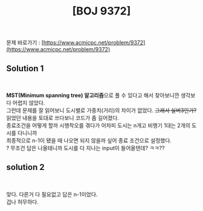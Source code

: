 ﻿---
toc: true
title:  "[BOJ 9372]"
last_modified_at:   2020-07-17
excerpt: "상근이의 여행"
categories: PS2020
image: "/images/9372.png"
sitemap :
  changefreq : weekly
  priority : 1.0
---
문제 바로가기 : [https://www.acmicpc.net/problem/9372](https://www.acmicpc.net/problem/9372)<br>

## Solution 1
<script src="https://gist.github.com/yooniversal/b16f1ff2700938b091c220166de7ff27.js"></script>
<br>

**MST(Minimum spanning tree) 알고리즘**으로 풀 수 있다고 해서 찾아보니깐 생각보다 어렵지 않았다.<br>
그런데 문제를 잘 읽어보니 도시별로 가중치(거리)의 차이가 없었다. ~~그래서 실버3인가?~~<br>
읽었던 내용을 토대로 쓰다보니 코드가 좀 길어졌다.<br>
종료조건을 어떻게 할까 시행착오를 겪다가 어차피 도시는 n개고 비행기 1대는 2개의 도시를 다니니까<br>
최종적으로 n-1이 됐을 때 나오면 되지 않을까 싶어 종료 조건으로 설정했다.<br>
? 무조건 답은 나올테니까 도시를 다 지나는 input이 들어올텐데? ㅋㅋ??<br>

## solution 2
<script src="https://gist.github.com/yooniversal/8aabb2ac8ad2fc9eab021f39322526c0.js"></script>
<br>

맞다. 다른거 다 필요없고 답은 n-1이었다.<br>
겁나 허무하다.


<script src="https://utteranc.es/client.js"
        repo="yooniversal/blog-comments"
        issue-term="pathname"
        theme="github-light"
        crossorigin="anonymous"
        async>
</script>
